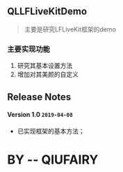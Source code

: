## QLLFLiveKitDemo

> 主要是研究LFLiveKit框架的demo

### 主要实现功能
1. 研究其基本设置方法
2. 增加对其美颜的自定义



Release Notes
---------------- 

#### Version 1.0  `2019-04-08`

- 已实现框架的基本方法；




# BY -- QIUFAIRY